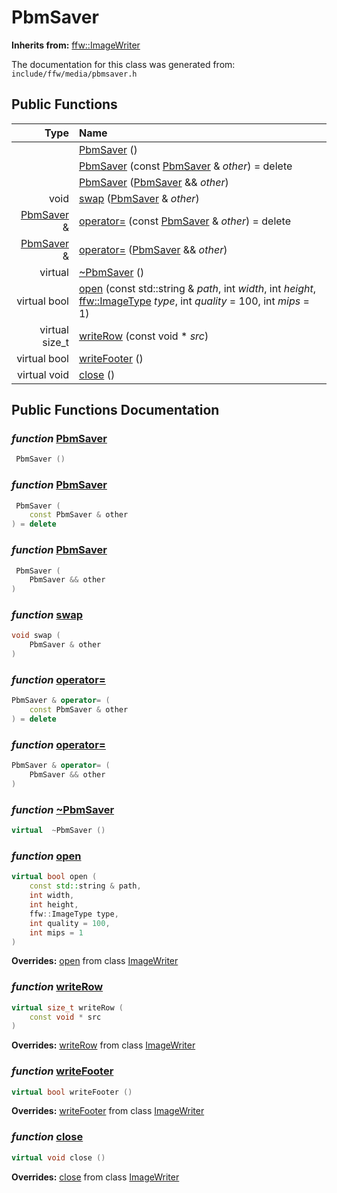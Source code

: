PbmSaver
===================================


**Inherits from:** [ffw::ImageWriter](ffw_ImageWriter.html)

The documentation for this class was generated from: `include/ffw/media/pbmsaver.h`



## Public Functions

| Type | Name |
| -------: | :------- |
|   | [PbmSaver](#c33f8e92) ()  |
|   | [PbmSaver](#d2f448e3) (const [PbmSaver](ffw_PbmSaver.html) & _other_) = delete  |
|   | [PbmSaver](#7c3d8925) ([PbmSaver](ffw_PbmSaver.html) && _other_)  |
|  void | [swap](#7ab1892c) ([PbmSaver](ffw_PbmSaver.html) & _other_)  |
|  [PbmSaver](ffw_PbmSaver.html) & | [operator=](#0cda060d) (const [PbmSaver](ffw_PbmSaver.html) & _other_) = delete  |
|  [PbmSaver](ffw_PbmSaver.html) & | [operator=](#26e21813) ([PbmSaver](ffw_PbmSaver.html) && _other_)  |
|  virtual  | [~PbmSaver](#a5d31021) ()  |
|  virtual bool | [open](#85af26f4) (const std::string & _path_, int _width_, int _height_, [ffw::ImageType](ffw.html#fa711f90) _type_, int _quality_ = 100, int _mips_ = 1)  |
|  virtual size_t | [writeRow](#6e4d1fe7) (const void * _src_)  |
|  virtual bool | [writeFooter](#17da0c00) ()  |
|  virtual void | [close](#de921dfa) ()  |


## Public Functions Documentation

### _function_ <a id="c33f8e92" href="#c33f8e92">PbmSaver</a>

```cpp
 PbmSaver () 
```



### _function_ <a id="d2f448e3" href="#d2f448e3">PbmSaver</a>

```cpp
 PbmSaver (
    const PbmSaver & other
) = delete 
```



### _function_ <a id="7c3d8925" href="#7c3d8925">PbmSaver</a>

```cpp
 PbmSaver (
    PbmSaver && other
) 
```



### _function_ <a id="7ab1892c" href="#7ab1892c">swap</a>

```cpp
void swap (
    PbmSaver & other
) 
```



### _function_ <a id="0cda060d" href="#0cda060d">operator=</a>

```cpp
PbmSaver & operator= (
    const PbmSaver & other
) = delete 
```



### _function_ <a id="26e21813" href="#26e21813">operator=</a>

```cpp
PbmSaver & operator= (
    PbmSaver && other
) 
```



### _function_ <a id="a5d31021" href="#a5d31021">~PbmSaver</a>

```cpp
virtual  ~PbmSaver () 
```



### _function_ <a id="85af26f4" href="#85af26f4">open</a>

```cpp
virtual bool open (
    const std::string & path,
    int width,
    int height,
    ffw::ImageType type,
    int quality = 100,
    int mips = 1
) 
```



**Overrides:** [open](/doxygen/ffw_ImageWriter.md#9a8ff2c9) from class [ImageWriter](/doxygen/ffw_ImageWriter.md)

### _function_ <a id="6e4d1fe7" href="#6e4d1fe7">writeRow</a>

```cpp
virtual size_t writeRow (
    const void * src
) 
```



**Overrides:** [writeRow](/doxygen/ffw_ImageWriter.md#fb673e42) from class [ImageWriter](/doxygen/ffw_ImageWriter.md)

### _function_ <a id="17da0c00" href="#17da0c00">writeFooter</a>

```cpp
virtual bool writeFooter () 
```



**Overrides:** [writeFooter](/doxygen/ffw_ImageWriter.md#5377830a) from class [ImageWriter](/doxygen/ffw_ImageWriter.md)

### _function_ <a id="de921dfa" href="#de921dfa">close</a>

```cpp
virtual void close () 
```



**Overrides:** [close](/doxygen/ffw_ImageWriter.md#03dcc1a2) from class [ImageWriter](/doxygen/ffw_ImageWriter.md)



